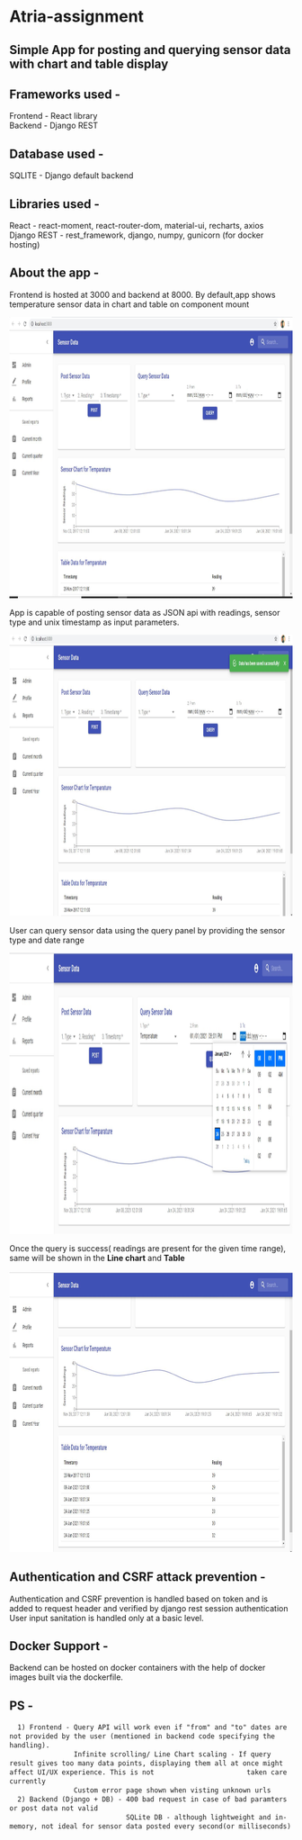 # Atria-assignment

## Simple App for posting and querying sensor data with chart and table display

## Frameworks used - 
  Frontend - React library  
  Backend - Django REST
  
## Database used - 
  SQLITE - Django default backend
  
## Libraries used - 
  React - react-moment, react-router-dom, material-ui, recharts, axios  
  Django REST - rest_framework, django, numpy, gunicorn (for docker hosting)

## About the app - 
  Frontend is hosted at 3000 and backend at 8000. By default,app shows temperature sensor data in chart and table on component mount
  <div align="center">
    <img src="https://github.com/Athul8raj/Atria-assignment/blob/main/images/app_screenshot.JPG" width="1000px" height="500px"</img> 
</div>  

  App is capable of posting sensor data as JSON api with readings, sensor type and unix timestamp as input parameters.
  <div align="center">
    <img src="https://github.com/Athul8raj/Atria-assignment/blob/main/images/post_save_success.JPG" width="1000px" height="500px"</img> 
</div>  

  User can query sensor data using the query panel by providing the sensor type and date range
  <div align="center">
    <img src="https://github.com/Athul8raj/Atria-assignment/blob/main/images/query%20request.jpg" width="1000px" height="500px"</img> 
</div>  

  Once the query is success( readings are present for the given time range), same will be shown in the <b>Line chart</b> and <b>Table</b>  
  <div align="center">
    <img src="https://github.com/Athul8raj/Atria-assignment/blob/main/images/table%20and%20chart.JPG" width="1000px" height="500px"</img> 
</div> 
  
  ## Authentication and CSRF attack prevention -
   Authentication and CSRF prevention is handled based on token and is added to request header and verified by django rest session authentication
   User input sanitation is handled only at a basic level.
   
  ## Docker Support - 
  Backend can be hosted on docker containers with the help of docker images built via the dockerfile. 
  
  ## PS -
      1) Frontend - Query API will work even if "from" and "to" dates are not provided by the user (mentioned in backend code specifying the handling).
                    Infinite scrolling/ Line Chart scaling - If query result gives too many data points, displaying them all at once might affect UI/UX experience. This is not                       taken care currently
                    Custom error page shown when visting unknown urls
      2) Backend (Django + DB) - 400 bad request in case of bad paramters or post data not valid
                                 SQLite DB - although lightweight and in-memory, not ideal for sensor data posted every second(or milliseconds)
                                 
    
  
